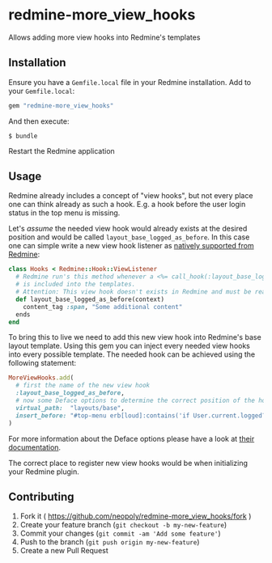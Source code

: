 # redmine-more_view_hooks

Allows adding more view hooks into Redmine's templates

## Installation

Ensure you have a `Gemfile.local` file in your Redmine installation. Add to your `Gemfile.local`:

```ruby
gem "redmine-more_view_hooks"
```

And then execute:

```
$ bundle
```

Restart the Redmine application

## Usage

Redmine already includes a concept of "view hooks", but not every place one can think already
as such a hook. E.g. a hook before the user login status in the top menu is missing.

Let's *assume* the needed view hook would already exists at the desired position and would be called `layout_base_logged_as_before`.
In this case one can simple write a new view hook listener as [natively supported from Redmine](http://www.redmine.org/projects/redmine/wiki/Hooks):

```ruby
class Hooks < Redmine::Hook::ViewListener
  # Redmine run's this method whenever a <%= call_hook(:layout_base_logged_as_before) %>
  # is included into the templates.
  # Attention: This view hook doesn't exists in Redmine and must be realized using this gem
  def layout_base_logged_as_before(context)
    content_tag :span, "Some additional content"
  ends
end
```

To bring this to live we need to add this new view hook into Redmine's base layout template.
Using this gem you can inject every needed view hooks into every possible template.
The needed hook can be achieved using the following statement:

```ruby
MoreViewHooks.add(
  # first the name of the new view hook
  :layout_base_logged_as_before,
  # now some Deface options to determine the correct position of the hook
  virtual_path:  "layouts/base",
  insert_before: "#top-menu erb[loud]:contains('if User.current.logged?'):contains('content_tag')"
)
```

For more information about the Deface options please have a look at [their documentation](https://github.com/spree/deface#usage).

The correct place to register new view hooks would be when initializing your Redmine plugin.

## Contributing

1. Fork it ( https://github.com/neopoly/redmine-more_view_hooks/fork )
2. Create your feature branch (`git checkout -b my-new-feature`)
3. Commit your changes (`git commit -am 'Add some feature'`)
4. Push to the branch (`git push origin my-new-feature`)
5. Create a new Pull Request
